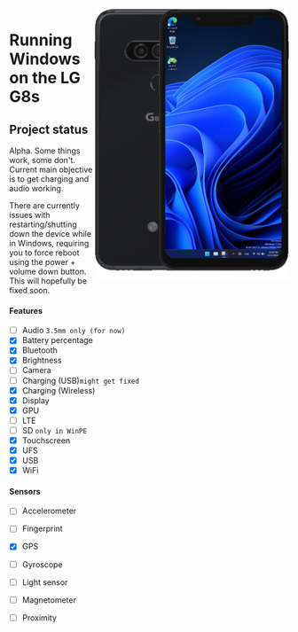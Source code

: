 <img align="right" src="https://github.com/n00b69/woa-betalm/blob/main/betalm.png" width="350" alt="Windows 11 running on betalm">

# Running Windows on the LG G8s

## Project status
Alpha. Some things work, some don't. Current main objective is to get charging and audio working.

There are currently issues with restarting/shutting down the device while in Windows, requiring you to force reboot using the power + volume down button. This will hopefully be fixed soon.

#### Features
- [ ] Audio ```3.5mm only (for now)```
- [x] Battery percentage
- [x] Bluetooth
- [x] Brightness
- [ ] Camera
- [ ] Charging (USB)```might get fixed```
- [x] Charging (Wireless)
- [x] Display
- [x] GPU
- [ ] LTE 
- [ ] SD ```only in WinPE```
- [x] Touchscreen
- [x] UFS
- [x] USB
- [x] WiFi

#### Sensors
- [ ] Accelerometer
- [ ] Fingerprint
- [x] GPS
- [ ] Gyroscope
- [ ] Light sensor
- [ ] Magnetometer
- [ ] Proximity





















